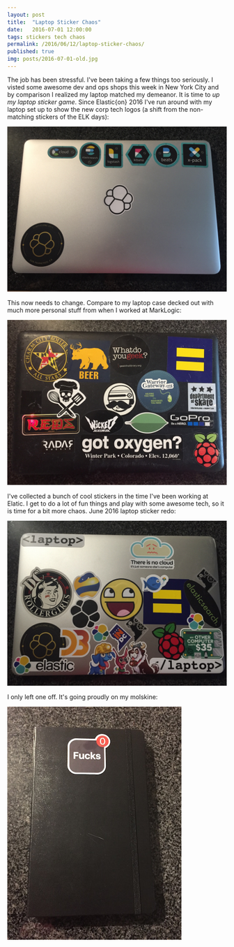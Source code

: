 ```yaml
---
layout: post
title:  "Laptop Sticker Chaos"
date:   2016-07-01 12:00:00
tags: stickers tech chaos
permalink: /2016/06/12/laptop-sticker-chaos/
published: true
img: posts/2016-07-01-old.jpg
---
```


The job has been stressful.  I've been taking a few things too seriously.  I visted some awesome dev and ops shops this week in New York City and by comparison I realized my laptop matched my demeanor. It is time to *up my laptop sticker game*.  Since Elastic{on} 2016 I've run around with my laptop set up to show the new corp tech logos (a shift from the non-matching stickers of the ELK days):

![Too Corporate](/images/posts/2016-07-01-corp.jpg "Too Corporate")

This now needs to change. Compare to my laptop case decked out with much more personal stuff from when I worked at MarkLogic:

![Old Personal Style](/images/posts/2016-07-01-old.jpg "Old Personal Style")

I've collected a bunch of cool stickers in the time I've been working at Elatic.  I get to do a lot of fun things and play with some awesome tech, so it is time for a bit more chaos.  June 2016 laptop sticker redo:

![Embrace the Chaos](/images/posts/2016-07-01-chaos.jpg "Embrace the Chaos")

I only left one off.  It's going proudly on my molskine:

![Zero Fs](/images/posts/2016-07-01-zero.jpg "Zero Fs")

